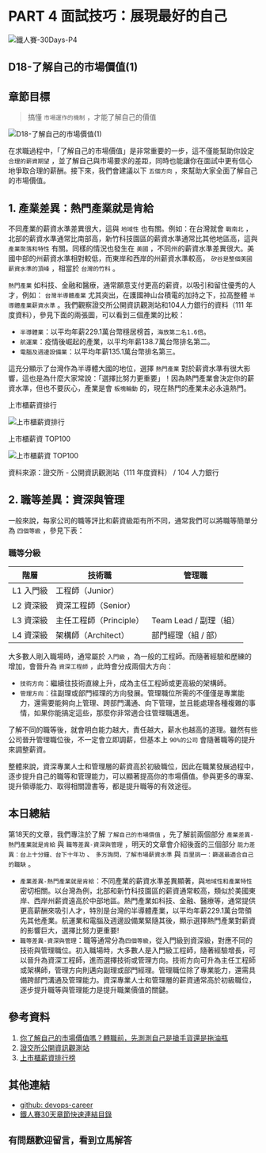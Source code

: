 # PART 4 面試技巧：展現最好的自己

![鐵人賽-30Days-P4](https://github.com/qwedsazxc78/devops-career/raw/main/docs/img/30Days-P4.png)

## D18-了解自己的市場價值(1)

## 章節目標

> 搞懂 `市場運作的機制` ，才能了解自己的價值

![D18-了解自己的市場價值(1)](https://github.com/qwedsazxc78/devops-career/raw/main/docs/img/D18.png)

在求職過程中，「了解自己的市場價值」是非常重要的一步，這不僅能幫助你設定 `合理的薪資期望` ，並了解自己與市場要求的差距，同時也能讓你在面試中更有信心地爭取合理的薪酬。接下來，我們會建議以下 `五個方向` ，來幫助大家全面了解自己的市場價值。

## 1. 產業差異：熱門產業就是肯給

不同產業的薪資水準差異很大，這與 `地域性` 也有關。例如：在台灣就會 `戰南北` ，北部的薪資水準通常比南部高，新竹科技園區的薪資水準通常比其他地區高，這與 `產業聚落和特性` 有關。同樣的情況也發生在 `美國` ，不同州的薪資水準差異很大。美國中部的州薪資水準相對較低，而東岸和西岸的州薪資水準較高， `矽谷是整個美國薪資水準的頂峰` ，相當於 `台灣的竹科` 。

`熱門產業` 如科技、金融和醫療，通常願意支付更高的薪資，以吸引和留住優秀的人才，例如： `台灣半導體產業` 尤其突出，在護國神山台積電的加持之下，拉高整體 `半導體產業薪資水準` 。我們觀察證交所公開資訊觀測站和104人力銀行的資料（111 年度資料），參見下面的兩張圖，可以看到三個產業的比較：

* `半導體業`：以平均年薪229.1萬台幣穩居榜首，`海放第二名1.6倍`。
* `航運業`：疫情後崛起的產業，以平均年薪138.7萬台幣排名第二。
* `電腦及週邊設備業`：以平均年薪135.1萬台幣排名第三。

這充分顯示了台灣作為半導體大國的地位，選擇 `熱門產業` 對於薪資水準有很大影響，這也是為什麼大家常說：「選擇比努力更重要」！因為熱門產業會決定你的薪資水準，但也不要灰心，產業是會 `板塊輪動` 的，現在熱門的產業未必永遠熱門。

上市櫃薪資排行

![上市櫃薪資排行](https://github.com/qwedsazxc78/devops-career/raw/main/docs/img/D18-1.png)

上市櫃薪資 TOP100

![上市櫃薪資 TOP100](https://github.com/qwedsazxc78/devops-career/raw/main/docs/img/D18-2.png)

資料來源：證交所 - 公開資訊觀測站（111 年度資料） / 104 人力銀行

## 2. 職等差異：資深與管理

一般來說，每家公司的職等評比和薪資級距有所不同，通常我們可以將職等簡單分為 `四個等級` ，參見下表：

### 職等分級

| 階層 | 技術職 | 管理職 |
| ---- | ---- | ---- |
| L1 入門級 | 工程師（Junior） | |
| L2 資深級 | 資深工程師（Senior） | |
| L3 資深級 | 主任工程師（Principle） | Team Lead / 副理（組） |
| L4 資深級 | 架構師（Architect） | 部門經理（組 / 部） |

大多數人剛入職場時，通常屬於 `入門級` ，為一般的工程師。而隨著經驗和歷練的增加，會晉升為 `資深工程師` ，此時會分成兩個大方向：

* `技術方向`：繼續往技術直線上升，成為主任工程師或更高級的架構師。
* `管理方向`：往副理或部門經理的方向發展。管理職位所需的不僅僅是專業能力，還需要能夠向上管理、跨部門溝通、向下管理，並且能處理各種複雜的事情，如果你能搞定這些，那麼你非常適合往管理職邁進。

了解不同的職等後，就會明白能力越大，責任越大，薪水也越高的道理。雖然有些公司晉升管理職位後，不一定會立即調薪，但基本上 `90%的公司` 會隨著職等的提升來調整薪資。

整體來說，資深專業人士和管理層的薪資高於初級職位，因此在職業發展過程中，逐步提升自己的職等和管理能力，可以顯著提高你的市場價值。參與更多的專案、提升領導能力、取得相關證書等，都是提升職等的有效途徑。

## 本日總結

第18天的文章，我們專注於了解 `了解自己的市場價值` ，先了解前兩個部分 `產業差異-熱門產業就是肯給` 與 `職等差異-資深與管理` ，明天的文章會介紹後面的三個部分 `能力差異：台上十分鐘、台下十年功` 、 `多方詢問，了解市場薪資水準` 與 `百里挑一：篩選最適合自己的職缺` 。

* `產業差異-熱門產業就是肯給`：不同產業的薪資水準差異顯著，與`地域性和產業特性`密切相關。以台灣為例，北部和新竹科技園區的薪資通常較高，類似於美國東岸、西岸州薪資遠高於中部地區。熱門產業如科技、金融、醫療等，通常提供更高薪酬來吸引人才，特別是台灣的半導體產業，以平均年薪229.1萬台幣領先其他產業。航運業和電腦及週邊設備業緊隨其後，顯示選擇熱門產業對薪資的影響巨大，選擇比努力更重要!
* `職等差異-資深與管理`：職等通常分為`四個等級`，從入門級到資深級，對應不同的技術與管理職位。初入職場時，大多數人是入門級工程師，隨著經驗增長，可以晉升為資深工程師，進而選擇技術或管理方向。技術方向可升為主任工程師或架構師，管理方向則邁向副理或部門經理。管理職位除了專業能力，還需具備跨部門溝通及管理能力。資深專業人士和管理層的薪資通常高於初級職位，逐步提升職等與管理能力是提升職業價值的關鍵。

## 參考資料

1. [你了解自己的市場價值嗎？轉職前，先測測自己是搶手貨還是拖油瓶](https://www.managertoday.com.tw/articles/view/46451)
2. [證交所公開資訊觀測站](https://mops.twse.com.tw/mops/web/index)
3. [上市櫃薪資排行榜](https://www.104.com.tw/company/salary/all/)

## 其他連結

* [github: devops-career](https://github.com/qwedsazxc78/devops-career/tree/main)
* [鐵人賽30天章節快速連結目錄](https://ithelp.ithome.com.tw/articles/10351094)

## `有問題歡迎留言，看到立馬解答`

